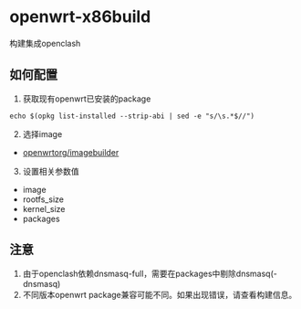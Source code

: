 # openwrt-x86build
构建集成openclash
## 如何配置
1. 获取现有openwrt已安装的package
```
echo $(opkg list-installed --strip-abi | sed -e "s/\s.*$//")
```

2. 选择image
- [openwrtorg/imagebuilder](https://hub.docker.com/r/openwrtorg/imagebuilder/tags)

3. 设置相关参数值
- image
- rootfs_size
- kernel_size
- packages

## 注意
1. 由于openclash依赖dnsmasq-full，需要在packages中剔除dnsmasq(-dnsmasq)
2. 不同版本openwrt package兼容可能不同。如果出现错误，请查看构建信息。
